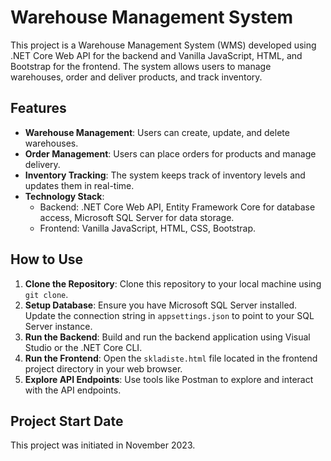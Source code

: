 # Warehouse Management System

This project is a Warehouse Management System (WMS) developed using .NET Core Web API for the backend and Vanilla JavaScript, HTML, and Bootstrap for the frontend. The system allows users to manage warehouses, order and deliver products, and track inventory.

## Features

- **Warehouse Management**: Users can create, update, and delete warehouses.
- **Order Management**: Users can place orders for products and manage delivery.
- **Inventory Tracking**: The system keeps track of inventory levels and updates them in real-time.
- **Technology Stack**: 
  - Backend: .NET Core Web API, Entity Framework Core for database access, Microsoft SQL Server for data storage.
  - Frontend: Vanilla JavaScript, HTML, CSS, Bootstrap.
  
## How to Use

1. **Clone the Repository**: Clone this repository to your local machine using `git clone`.
2. **Setup Database**: Ensure you have Microsoft SQL Server installed. Update the connection string in `appsettings.json` to point to your SQL Server instance.
3. **Run the Backend**: Build and run the backend application using Visual Studio or the .NET Core CLI.
4. **Run the Frontend**: Open the `skladiste.html` file located in the frontend project directory in your web browser.
5. **Explore API Endpoints**: Use tools like Postman to explore and interact with the API endpoints.

## Project Start Date

This project was initiated in November 2023.

